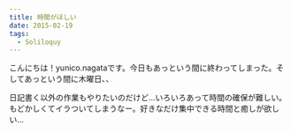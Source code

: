 ```yaml
---
title: 時間がほしい
date: 2015-02-19
tags:
  - Soliloquy
---
```


こんにちは！yunico.nagataです。今日もあっという間に終わってしまった。そしてあっという間に木曜日、、

日記書く以外の作業もやりたいのだけど…いろいろあって時間の確保が難しい。もどかしくてイラついてしまうなー。好きなだけ集中できる時間と癒しが欲しい…